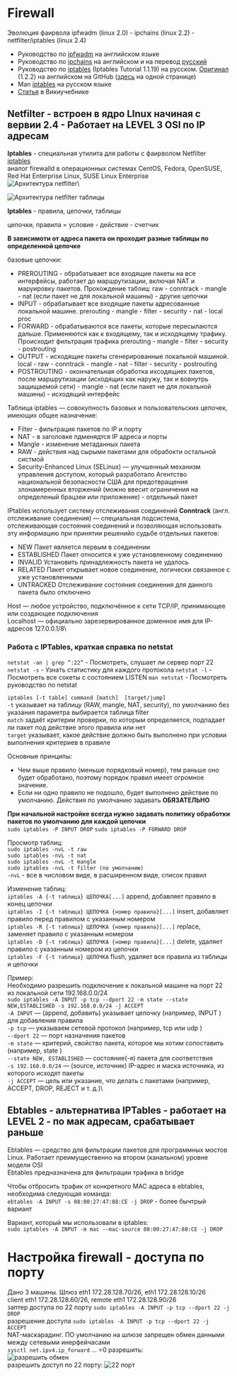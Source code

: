 # Firewall
Эволюция фаирвола ipfwadm (linux 2.0) - ipchains (linux 2.2) - netfilter/iptables  (linux 2.4)

* Руководство по [ipfwadm](http://www.kulichki.com/moshkow/SECURITY/ipfwadm/paper.txt) на английском языке
* Руководство по [ipchains](https://tldp.org/HOWTO/pdf/IPCHAINS-HOWTO.pdf)  на английском и на перевод [русский](https://www.opennet.ru/docs/HOWTO-RU/Ipchains.koi8-r.html)
* Руководство по [iptables](https://www.opennet.ru/docs/RUS/iptables/) (Iptables Tutorial 1.1.19) на русском. [Оригинал](https://github.com/frznlogic/iptables-tutorial) (1.2.2) на английском на GitHub ([здесь](https://www.frozentux.net/iptables-tutorial/iptables-tutorial.html) на одной странице)
* Man [iptables](https://www.opennet.ru/man.shtml?topic=iptables&category=8&russian=0) на русском языке
* [Статья](https://ru.wikibooks.org/wiki/Iptables) в Викиучебнике

## Netfilter - встроен в ядро LInux начиная с вервии 2.4 - Работает на LEVEL 3 OSI по IP адресам
**Iptables** - специальная утилита для работы с фаирволом Netfilter [iptables](https://ru.wikibooks.org/wiki/Iptables)\
аналог firewalld в операционных системах CentOS, Fedora, OpenSUSE, Red Hat Enterprise Linux, SUSE Linux Enterprise\
![Архитектура netfilter](./pict/firewall_path.JPG)\

![Архитектура netfilter таблицы](./pict/firewall_tables.JPG)

**Iptables** - правила, цепочки, таблицы

цепочки, правила = условие - действие - счетчик

**В зависимоти от адреса пакета он проходит разные таблицы по определенной цепочке**

базовые цепочки: 
* PREROUTING - обрабатывает все входящие пакеты на все интерфейсы, работает до маршрутизации, включая  NAT  и маруировку пакетов. Прохождение таблиц: raw - conntrack - mangle - nat (если пакет не для локальной машины) - другие цепочки
* INPUT - обрабатывает все входящие пакеты адресованные локальной машине. prerouting - mangle - filter - security - nat - local proc
* FORWARD - обрабатываются все пакеты, которые пересылаются дальше. Применяются как к входящему, так и исходящему трафику. Происходит фильтрация трафика prerouting - mangle - filter - security - postrouting
* OUTPUT - исходящие пакеты сгенерированные локальной машиной. local - raw - conntrack - mangle - nat - filter - security - postrouting
* POSTROUTING - окончательная обработка ихсодящиех пакетов, после маршрутизации (исходящих как наружу, так и вовнутрь защищаемой сети) - mangle - nat (если пакет не для локальной машины) - исходящий интерфейс

Таблица iptables — совокупность базовых и пользовательских цепочек, имеющих общее назначение:
* Filter - фильтрация пакетов по IP и порту
* NAT - в заголовке пдменядтся IP адреса и порты
* Mangle  - изменение метаданных пакета
* RAW - действия над сырыми пакетами для обрабокти остальной систмой
* Security-Enhanced Linux (SELinux) — улучшенный механизм управления доступом, который разработало Агентство национальной безопасности США для предотвращения злонамеренных вторжений (можно ввесит ограничения на определеный брацзеи или приложение) - отдельный пакет

IPtables использует систему отслеживания соединений **Conntrack** (англ. отслеживание соединения) — специальная подсистема, отслеживающая состояния соединений и позволяющая использовать эту информацию при принятии решенийо судьбе отдельных пакетов:
* NEW Пакет является первым в соединении
* ESTABLISHED Пакет относится к уже установленному соединению
* INVALID Установить принадлежность пакета не удалось
* RELATED Пакет открывает новое соединение, логически связанное с уже установленными
* UNTRACKED Отслеживание состояния соединения для данного пакета было отключено

Host — любое устройство, подключённое к сети TCP/IP, принимающее или создающее подключения\
Localhost — официально зарезервированное доменное имя для IP-адресов 127.0.0.1/8\

### Работа с IPTables, краткая справка по netstat
`netstat -an | grep “:22”` - Посмотреть, слушает ли сервер порт 22
`netstat -s` - Узнать статистику для каждого протокола
`netstat -l` - Посмотреть все сокеты с состоянием LISTEN
`man netstat` - Посмотреть руководство по netstat

`iptables [-t table] command [match]  [target/jump]`\
`-t` указывает на таблицу (RAW, mangle, NAT, security), по умолчанию без указания параметра выбирается таблица filter\
`match` задаёт критерии проверки, по которым определяется, подпадает ли пакет под действие этого правила или нет\
`target` указывает, какое действие должно быть выполнено при условии выполнения критериев в правиле 

Основные принципы:
* Чем выше правило (меньше порядковый номер), тем раньше оно будет обработано, поэтому порядок правил имеет огромное значение.
* Если ни одно правило не подошло, будет выполнено действие по умолчанию. Действия по умолчанию задавать **ОБЯЗАТЕЛЬНО**

**При начальной настройке всегда нужно задавать политику обработки пакетов по умолчанию для каждой цепочки**\
`sudo iptables -P INPUT DROP` `sudo iptables -P FORWARD DROP`

Просмотр таблиц:\
`sudo iptables -nvL -t raw`\
`sudo iptables -nvL -t nat`\
`sudo iptables -nvL -t mangle`\
`sudo iptables -nvL -t filter (по умолчанию)`\
`-nvL` - все в числовом виде, в расширенном виде, список правил

Изменение таблиц:\
`iptables -A {-t таблица} ЦЕПОЧКА[...]` append, добавляет правило в конец цепочки\
`iptables -I {-t таблица} ЦЕПОЧКА {номер правила}[...]` insert, добавляет правило перед правилом с указанным номером\
`iptables -R {-t таблица} ЦЕПОЧКА {номер правила}[...]` replace, заменяет правило с указанным номером\
`iptables -D {-t таблица} ЦЕПОЧКА {номер правила}[...]` delete, удаляет правило с указанным номером из цепочки\
`iptables -F {-t таблица} ЦЕПОЧКА` flush, удаляет все правила из таблицы и цепочки

Пример:\
Необходимо разрешить подключение к локальной машине на порт 22 из локальной сети 192.168.0.0/24\
`sudo iptables -A INPUT -p tcp --dport 22 -m state --state NEW,ESTABLISHED -s 192.168.0.0/24 -j ACCEPT`\
`-A INPUT` — (append, добавить) указывает цепочку (например, INPUT ) для добавления правила\
`-p tcp` — указываем сетевой протокол (например, tcp или udp )\
`--dport 22` — порт назначения пакетов\
`-m state` — критерий, свойство пакета, которое мы хотим сопоставить (например, state )\
`--state NEW, ESTABLISHED` — состояние(-я) пакета для соответствия\
`-s 192.168.0.0/24` — (source, источник) IP-адрес и маска источника, из которого исходят пакеты\
`-j ACCEPT` — цель или указание, что делать с пакетами (например, ACCEPT, DROP, REJECT и т. д.)\

## Ebtables - альтернатива IPTables - работает на LEVEL 2 - по мак адресам, срабатывает раньше
Ebtables — средство для фильтрации пакетов для программных мостов Linux. Работает преимущественно на втором (канальном) уровне модели OSI\
Ebtables предназначена для фильтрации трафика в bridge

Чтобы отбросить трафик от конкретного MAC адреса в ebtables, необходима следующая команда:\
`ebtables -A INPUT -s 08:00:27:47:88:CE -j DROP` - более бычтрый вариант

Вариант, который мы использовали в iptables:\
`sudo iptables -A INPUT -m mac --mac-source 08:00:27:47:88:CE -j DROP`

# Настройка firewall - доступа по порту
Дано 3 машины. Шлюз eth1  172.28.128.70/26, eth1  172.28.128.10/26\
client eth1  172.28.128.60/26, remote eth1  172.28.128.90/26\
заптер доступа по 22 порту `sudo iptables -A INPUT -p tcp --dport 22 -j DROP`\
разрешение доступа `sudo iptables -A INPUT -p tcp --dport 22 -j ACCEPT`\
NAT-маскарадинг. ПО умолчанию на шлюзе запрещен обмен данными между сетевыми инерфейчасами\
`sysctl net.ipv4.ip_forward` ... =0
разрешить: \
![разрешить обмен](./pict/firewall_access_forward.JPG)\
разрешить доступ по 22 порту:
![22 порт](./pict/firewall_access_forward_port.JPG)
